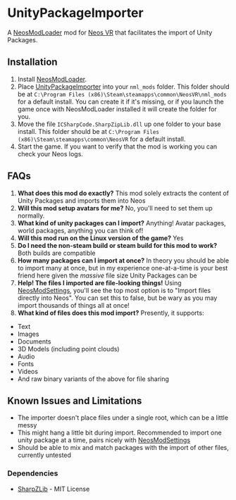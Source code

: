 # UnityPackageImporter

A [NeosModLoader](https://github.com/zkxs/NeosModLoader) mod for [Neos VR](https://neos.com/) that facilitates the import of Unity Packages.

## Installation
1. Install [NeosModLoader](https://github.com/zkxs/NeosModLoader).
1. Place [UnityPackageImporter](https://github.com/dfgHiatus/NeosUnityPackagesImporter/releases/download/v1.1.0/unityPackageImporter_v1.1.0.zip) into your `nml_mods` folder. This folder should be at `C:\Program Files (x86)\Steam\steamapps\common\NeosVR\nml_mods` for a default install. You can create it if it's missing, or if you launch the game once with NeosModLoader installed it will create the folder for you.
1. Move the file `ICSharpCode.SharpZipLib.dll` up one folder to your base install. This folder should be at `C:\Program Files (x86)\Steam\steamapps\common\NeosVR` for a default install.
1. Start the game. If you want to verify that the mod is working you can check your Neos logs.

## FAQs
1. <b>What does this mod do exactly?</b> This mod solely extracts the content of Unity Packages and imports them into Neos
1. <b>Will this mod setup avatars for me?</b> No, you'll need to set them up normally.
1. <b>What kind of unity packages can I import?</b> Anything! Avatar packages, world packages, anything you can think of!
1. <b>Will this mod run on the Linux version of the game?</b> Yes
1. <b>Do I need the non-steam build or steam build for this mod to work?</b> Both builds are compatible 
1. <b>How many packages can I import at once?</b> In theory you should be able to import many at once, but in my experience one-at-a-time is your best friend here given the <i>massive</i> file size Unity Packages can be
1. <b>Help! The files I imported are file-looking things!</b> Using [NeosModSettings](https://github.com/badhaloninja/NeosModSettings), you'll see the top most option is to "Import files directly into Neos". You can set this to false, but be wary as you may import thousands of things all at once!
1. <b>What kind of files does this mod import?</b>
Presently, it supports:
- Text
- Images
- Documents 
- 3D Models (including point clouds)
- Audio
- Fonts
- Videos
- And raw binary variants of the above for file sharing

## Known Issues and Limitations
- The importer doesn't place files under a single root, which can be a little messy
- This might hang a little bit during import. Recommended to import one unity package at a time, pairs nicely with [NeosModSettings](https://github.com/badhaloninja/NeosModSettings)
- Should be able to mix and match packages with the import of other files, currently untested

### Dependencies
- [SharpZLib](https://github.com/icsharpcode/SharpZipLib) - MIT License
